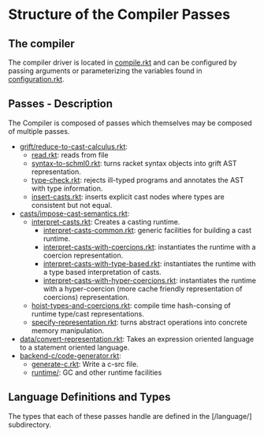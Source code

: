 # Structure of the Compiler Passes

[grift/reduce-to-cast-calculus.rkt]: grift/reduce-to-cast-calculus.rkt
[read.rkt]: grift/read.rkt
[syntax-to-schml0.rkt]: grift/syntax-to-schml0.rkt
[type-check.rkt]: grift/type-check.rkt
[insert-casts.rkt]: grift/insert-casts.rkt
[casts/impose-cast-semantics.rkt]: casts/impose-cast-semantics.rkt
[interpret-casts.rkt]: casts/interpret-casts.rkt
[interpret-casts-common.rkt]: casts/interpret-casts-common.rkt
[interpret-casts-with-coercions.rkt]: casts/interpret-casts-with-coercions.rtk
[interpret-casts-with-type-based.rkt]: casts/interpret-casts-with-type-based.rkt
[interpret-casts-with-hyper-coercions.rkt]: casts/interpret-casts-with-hyper-coercions.rkt
[hoist-types-and-coercions.rkt]: casts/hoist-types-and-coercions.rkt
[specify-representation.rkt]: casts/specify-representation.rkt
[data/convert-representation.rkt]: data/conver-representation.rkt
[backend-c/code-generator.rkt]: backend-c/code-generator.rkt
[runtime/]: backend-c/runtime/
[generate-c.rkt]: backend-c/generate-c.rkt
[language/]: language/
[language/forms.rkt]: language/forms.rkt
[compile.rkt]: compile.rkt
[configuration.rkt]: configuration.rkt


## The compiler

The compiler driver is located in [compile.rkt] and can be
configured by passing arguments or parameterizing the variables found
in [configuration.rkt].

## Passes - Description

The Compiler is composed of passes which themselves may be composed
of multiple passes.

- [grift/reduce-to-cast-calculus.rkt]:
  - [read.rkt]: reads from file
  - [syntax-to-schml0.rkt]: turns racket syntax objects into grift AST
    representation.
  - [type-check.rkt]: rejects ill-typed programs and annotates the AST
    with type information.
  - [insert-casts.rkt]: inserts explicit cast nodes where types are consistent
    but not equal.
- [casts/impose-cast-semantics.rkt]: 
  - [interpret-casts.rkt]: Creates a casting runtime.
    - [interpret-casts-common.rkt]: generic facilities for building a
      cast runtime.
    - [interpret-casts-with-coercions.rkt]: instantiates the runtime
      with a coercion representation.
    - [interpret-casts-with-type-based.rkt]: instantiates the runtime
      with a type based interpretation of casts.
    - [interpret-casts-with-hyper-coercions.rkt]: instantiates the runtime
      with a hyper-coercion (more cache friendly representation of coercions)
      representation. 
  - [hoist-types-and-coercions.rkt]: compile time hash-consing of
    runtime type/cast representations.
  - [specify-representation.rkt]: turns abstract operations into
    concrete memory manipulation.
- [data/convert-representation.rkt]: Takes an expression oriented
  language to a statement oriented language.
- [backend-c/code-generator.rkt]: 
  - [generate-c.rkt]: Write a c-src file.
  - [runtime/]: GC and other runtime facilities

## Language Definitions and Types

The types that each of these passes handle are defined in the [/language/]
subdirectory.





